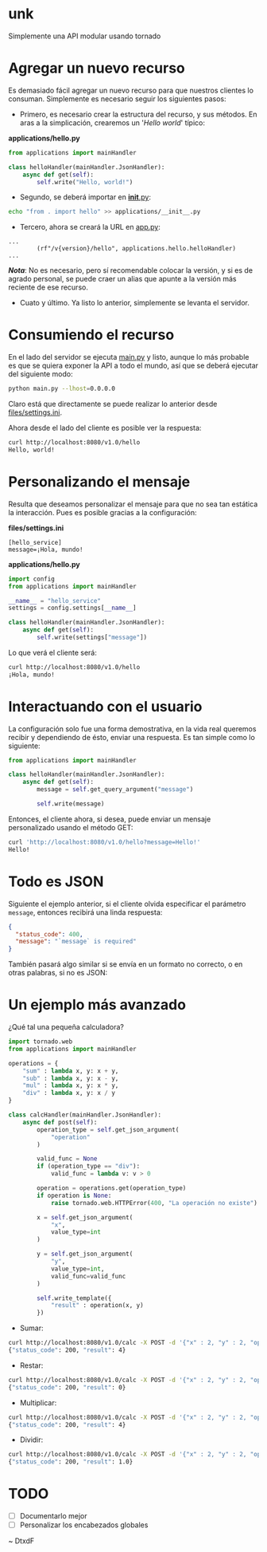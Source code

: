 # unk
Simplemente una API modular usando tornado

# Agregar un nuevo recurso
Es demasiado fácil agregar un nuevo recurso para que nuestros clientes lo consuman. Simplemente es necesario seguir los siguientes pasos:

* Primero, es necesario crear la estructura del recurso, y sus métodos. En aras a la simplicación, crearemos un '*Hello world*' típico:

**applications/hello.py**
```python
from applications import mainHandler

class helloHandler(mainHandler.JsonHandler):
	async def get(self):
		self.write("Hello, world!")
```

* Segundo, se deberá importar en [__init__.py](applications/__init__.py):

```bash
echo "from . import hello" >> applications/__init__.py
```

* Tercero, ahora se creará la URL en [app.py](app.py):

```
...
		(rf"/v{version}/hello", applications.hello.helloHandler)
...
```

***Nota***: No es necesario, pero sí recomendable colocar la versión, y si es de agrado personal, se puede craer un alias que apunte a la versión más reciente de ese recurso.

* Cuato y último. Ya listo lo anterior, simplemente se levanta el servidor.

# Consumiendo el recurso

En el lado del servidor se ejecuta [main.py](main.py) y listo, aunque lo más probable es que se quiera exponer la API a todo el mundo, así que se deberá ejecutar del siguiente modo:

```bash
python main.py --lhost=0.0.0.0
```

Claro está que directamente se puede realizar lo anterior desde [files/settings.ini](files/settings.ini).


Ahora desde el lado del cliente es posible ver la respuesta:

```bash
curl http://localhost:8080/v1.0/hello
Hello, world!
```

# Personalizando el mensaje

Resulta que deseamos personalizar el mensaje para que no sea tan estática la interacción. Pues es posible gracias a la configuración:

**files/settings.ini**
```
[hello_service]
message=¡Hola, mundo!
```

**applications/hello.py**
```python
import config
from applications import mainHandler

__name__ = "hello_service"
settings = config.settings[__name__]

class helloHandler(mainHandler.JsonHandler):
	async def get(self):
		self.write(settings["message"])
```

Lo que verá el cliente será:

```bash
curl http://localhost:8080/v1.0/hello
¡Hola, mundo!
```

# Interactuando con el usuario

La configuración solo fue una forma demostrativa, en la vida real queremos recibir y dependiendo de ésto, enviar una respuesta. Es tan simple como lo siguiente:

```python
from applications import mainHandler

class helloHandler(mainHandler.JsonHandler):
	async def get(self):
		message = self.get_query_argument("message")

		self.write(message)
```

Entonces, el cliente ahora, si desea, puede enviar un mensaje personalizado usando el método GET:

```bash
curl 'http://localhost:8080/v1.0/hello?message=Hello!'
Hello!
```

# Todo es JSON

Siguiente el ejemplo anterior, si el cliente olvida especificar el parámetro `message`, entonces recibirá una linda respuesta:

```json
{
  "status_code": 400,
  "message": "`message` is required"
}
```

También pasará algo similar si se envía en un formato no correcto, o en otras palabras, si no es JSON:

# Un ejemplo más avanzado

¿Qué tal una pequeña calculadora?

```python
import tornado.web
from applications import mainHandler

operations = {
	"sum" : lambda x, y: x + y,
	"sub" : lambda x, y: x - y,
	"mul" : lambda x, y: x * y,
	"div" : lambda x, y: x / y
}

class calcHandler(mainHandler.JsonHandler):
	async def post(self):
		operation_type = self.get_json_argument(
			"operation"
		)

		valid_func = None
		if (operation_type == "div"):
			valid_func = lambda v: v > 0

		operation = operations.get(operation_type)
		if operation is None:
			raise tornado.web.HTTPError(400, "La operación no existe")

		x = self.get_json_argument(
			"x",
			value_type=int
		)

		y = self.get_json_argument(
			"y",
			value_type=int,
			valid_func=valid_func
		)

		self.write_template({
			"result" : operation(x, y)
		})
```

* Sumar:

```bash
curl http://localhost:8080/v1.0/calc -X POST -d '{"x" : 2, "y" : 2, "operation" : "sum"}'
{"status_code": 200, "result": 4}
```

* Restar:

```bash
curl http://localhost:8080/v1.0/calc -X POST -d '{"x" : 2, "y" : 2, "operation" : "sub"}'
{"status_code": 200, "result": 0}
```

* Multiplicar:

```bash
curl http://localhost:8080/v1.0/calc -X POST -d '{"x" : 2, "y" : 2, "operation" : "mul"}'
{"status_code": 200, "result": 4}
```

* Dividir:

```bash
curl http://localhost:8080/v1.0/calc -X POST -d '{"x" : 2, "y" : 2, "operation" : "div"}'
{"status_code": 200, "result": 1.0}
```

# TODO

- [ ] Documentarlo mejor
- [ ] Personalizar los encabezados globales

\~ DtxdF
